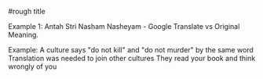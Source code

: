 #rough title

Example 1: Antah Stri Nasham Nasheyam - Google Translate vs Original Meaning.

Example:
A culture says "do not kill" and "do not murder" by the same word
Translation was needed to join other cultures
They read your book and think wrongly of you